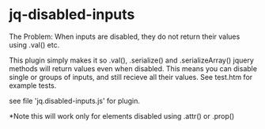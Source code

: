 jq-disabled-inputs
==================

The Problem: When inputs are disabled, they do not return their values using .val() etc.

This plugin simply makes it so .val(), .serialize() and .serializeArray() jquery methods will return values even when disabled. This means you can disable single or groups of inputs, and still recieve all their values. See test.htm for example tests.

see file 'jq.disabled-inputs.js' for plugin.

*Note this will work only for elements disabled using .attr() or .prop()
